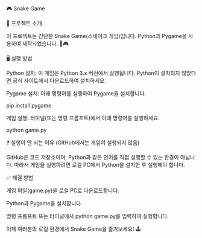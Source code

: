 🎮 Snake Game

📌 프로젝트 소개

이 프로젝트는 간단한 Snake Game(스네이크 게임)입니다. Python과 Pygame을 사용하여 제작되었습니다. 🐍🎮

🖥 실행 방법

Python 설치: 이 게임은 Python 3.x 버전에서 실행됩니다. Python이 설치되지 않았다면 공식 사이트에서 다운로드하여 설치하세요.

Pygame 설치: 아래 명령어를 실행하여 Pygame을 설치합니다.

pip install pygame

게임 실행: 터미널(또는 명령 프롬프트)에서 아래 명령어를 실행하세요.

python game.py

❓ 실행이 안 되는 이유 (GitHub에서는 게임이 실행되지 않음)

GitHub은 코드 저장소이며, Python과 같은 언어를 직접 실행할 수 있는 환경이 아닙니다. 따라서 게임을 실행하려면 로컬 PC에서 Python을 설치한 후 실행해야 합니다.

✅ 해결 방법

게임 파일(game.py)을 로컬 PC로 다운로드합니다.

Python과 Pygame을 설치합니다.

명령 프롬프트 또는 터미널에서 python game.py를 입력하여 실행합니다.

이제 여러분의 로컬 환경에서 Snake Game을 즐겨보세요! 🕹️

